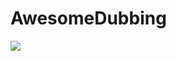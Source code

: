 # AwesomeDubbing
![](http://github.com/yuhaolu1994/DubbingApp/android/app/src/main/res/mipmap-xxhdpi/ic_launcher.png)
